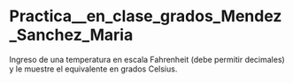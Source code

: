 # Practica__en_clase_grados_Mendez_Sanchez_Maria
Ingreso de una temperatura en escala Fahrenheit (debe permitir decimales) y le muestre el equivalente en grados Celsius.
